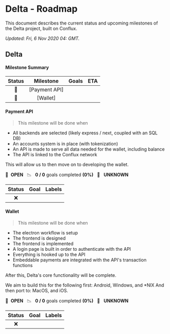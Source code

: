# Delta - Roadmap

This document describes the current status and upcoming milestones of the Delta
project, built on Conflux.

*Updated: Fri, 6 Nov 2020 04: GMT.*

## Delta

#### Milestone Summary

|  Status  |   Milestone   | Goals | ETA |
|:--------:|:-------------:|:-----:|:---:|
| :rocket: | [Payment API] |       |     |
| :rocket: |    [Wallet]   |       |     |

#### Payment API

> This milestone will be done when
* All backends are selected (likely express / next, coupled with an SQL DB)
* An accounts system is in place (with tokenization)
* An API is made to serve all data needed for the wallet, including balance
* The API is linked to the Conflux network

This will allow us to then move on to developing the wallet.

🚀 &nbsp;**OPEN** &nbsp;&nbsp;📉 &nbsp;&nbsp;**0 / 0** goals completed **(0%)** 
&nbsp;&nbsp;📅 &nbsp;&nbsp;**UNKNOWN**

| Status | Goal | Labels |
|:------:|:----:|:------:|
|   :x:  |      |        |

#### Wallet

> This milestone will be done when
* The electron workflow is setup
* The frontend is designed
* The frontend is implemented
* A login page is built in order to authenticate with the API
* Everything is hooked up to the API
* Embeddable payments are integrated with the API's transaction functions

After this, Delta's core functionality will be complete.

We aim to build this for the following first: Android, Windows, and *NIX 
And then port to: MacOS, and iOS.

🚀 &nbsp;**OPEN** &nbsp;&nbsp;📉 &nbsp;&nbsp;**0 / 0** goals completed **(0%)** 
&nbsp;&nbsp;📅 &nbsp;&nbsp;**UNKNOWN**

| Status | Goal | Labels |
|:------:|:----:|:------:|
|   :x:  |      |        |